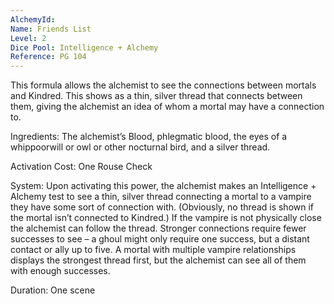 ```yaml
---
AlchemyId: 
Name: Friends List
Level: 2
Dice Pool: Intelligence + Alchemy
Reference: PG 104
---
```

This formula allows the alchemist to see the connections between mortals and Kindred. This shows as a thin, silver thread that connects between them, giving the alchemist an idea of whom a mortal may have a connection to. 

Ingredients: The alchemist’s Blood, phlegmatic blood, the eyes of a whippoorwill or owl or other nocturnal bird, and a silver thread. 

Activation Cost: One Rouse Check 

System: Upon activating this power, the alchemist makes an Intelligence + Alchemy test to see a thin, silver thread connecting a mortal to a vampire they have some sort of connection with. (Obviously, no thread is shown if the mortal isn’t connected to Kindred.) If the vampire is not physically close the alchemist can follow the thread. Stronger connections require fewer successes to see – a ghoul might only require one success, but a distant contact or ally up to five. A mortal with multiple vampire relationships displays the strongest thread first, but the alchemist can see all of them with enough successes. 

Duration: One scene